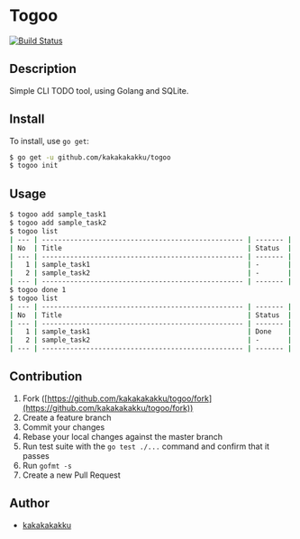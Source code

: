 # Togoo

[![Build Status](https://travis-ci.org/Kakakakakku/togoo.svg)](https://travis-ci.org/Kakakakakku/togoo)

## Description

Simple CLI TODO tool, using Golang and SQLite.

## Install

To install, use `go get`:

```bash
$ go get -u github.com/kakakakakku/togoo
$ togoo init
```

## Usage

```bash
$ togoo add sample_task1
$ togoo add sample_task2
$ togoo list
| --- | -------------------------------------------------- | ------- |
| No  | Title                                              | Status  |
| --- | -------------------------------------------------- | ------- |
|   1 | sample_task1                                       | -       |
|   2 | sample_task2                                       | -       |
| --- | -------------------------------------------------- | ------- |
$ togoo done 1
$ togoo list
| --- | -------------------------------------------------- | ------- |
| No  | Title                                              | Status  |
| --- | -------------------------------------------------- | ------- |
|   1 | sample_task1                                       | Done    |
|   2 | sample_task2                                       | -       |
| --- | -------------------------------------------------- | ------- |
```

## Contribution

1. Fork ([https://github.com/kakakakakku/togoo/fork](https://github.com/kakakakakku/togoo/fork))
1. Create a feature branch
1. Commit your changes
1. Rebase your local changes against the master branch
1. Run test suite with the `go test ./...` command and confirm that it passes
1. Run `gofmt -s`
1. Create a new Pull Request

## Author

* [kakakakakku](https://github.com/kakakakakku)
